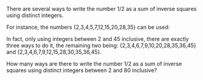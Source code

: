 There are several ways to write the number 1/2 as a sum of inverse squares using distinct integers.

For instance, the numbers {2,3,4,5,7,12,15,20,28,35} can be used:

In fact, only using integers between 2 and 45 inclusive, there are exactly three ways to do it,
the remaining two being: {2,3,4,6,7,9,10,20,28,35,36,45} and {2,3,4,6,7,9,12,15,28,30,35,36,45}.

How many ways are there to write the number 1/2 as a sum of inverse squares
using distinct integers between 2 and 80 inclusive?
